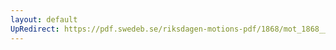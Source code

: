 ```yaml
---
layout: default
UpRedirect: https://pdf.swedeb.se/riksdagen-motions-pdf/1868/mot_1868__ak__reg/mot_1868__ak__reg_006.pdf
---
```

